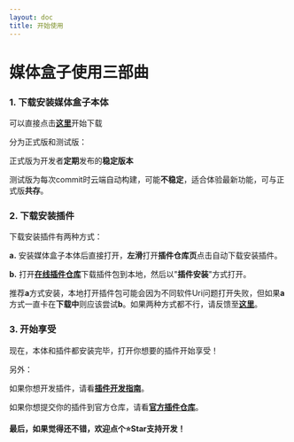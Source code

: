 ```yaml
---
layout: doc
title: 开始使用
---
```


# 媒体盒子使用三部曲
### 1. 下载安装媒体盒子本体

可以直接点击[**这里**](download)开始下载

分为正式版和测试版：

正式版为开发者**定期**发布的**稳定版本**

测试版为每次commit时云端自动构建，可能**不稳定**，适合体验最新功能，可与正式版**共存**。

### 2. 下载安装插件

下载安装插件有两种方式：

**a.** 安装媒体盒子本体后直接打开，**左滑**打开**插件仓库页**点击自动下载安装插件。

**b.** 打开[**在线插件仓库**](plugin-repo/plugin-browser)下载插件包到本地，然后以"**插件安装**"方式打开。

推荐**a**方式安装，本地打开插件包可能会因为不同软件Uri问题打开失败，但如果**a**方式一直卡在**下载中**则应该尝试**b**。如果两种方式都不行，请反馈至[**这里**](https://github.com/RyensX/MediaBox/issues)。

### 3. 开始享受

现在，本体和插件都安装完毕，打开你想要的插件开始享受！

另外：

如果你想开发插件，请看[**插件开发指南**](https://github.com/RyensX/MediaBox/wiki)。

如果你想提交你的插件到官方仓库，请看[**官方插件仓库**](https://github.com/RyensX/MediaBoxPluginRepository)。

#### 最后，如果觉得还不错，欢迎点个:star:Star支持开发！